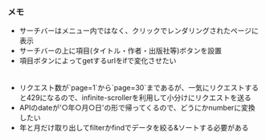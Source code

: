### メモ
<ul>
  <li>サーチバーはメニュー内ではなく、クリックでレンダリングされたページに表示</li>
  <li>サーチバーの上に項目(タイトル・作者・出版社等)ボタンを設置</li>
  <li>項目ボタンによってgetするurlをifで変化させたい</li>
  <br></br>
  <li>リクエスト数が`page=1`から`page=30`まであるが、一気にリクエストすると429になるので、infinite-scrollerを利用して小分けにリクエストを送る</li>
  <li>APIのdateが'○年○月○日'の形で帰ってくるので、どうにかnumberに変換したい</li>
  <li>年と月だけ取り出してfilterかfindでデータを絞る&ソートする必要がある</li>
</ul>
